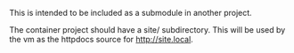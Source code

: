 This is intended to be included as a submodule in another project.

The container project should have a site/ subdirectory. This will
be used by the vm as the httpdocs source for http://site.local.
